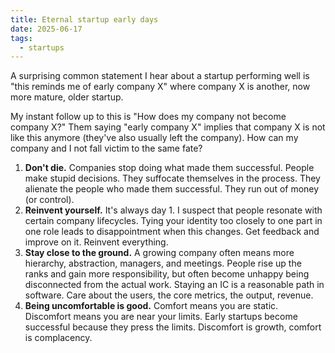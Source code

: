 ```yaml
---
title: Eternal startup early days
date: 2025-06-17
tags:
  - startups
---
```

A surprising common statement I hear about a startup performing well is "this reminds me of early company X" where company X is another, now more mature, older startup. 

My instant follow up to this is "How does my company not become company X?" Them saying "early company X" implies that company X is not like this anymore (they've also usually left the company). How can my company and I not fall victim to the same fate?

1. **Don't die.** Companies stop doing what made them successful. People make stupid decisions. They suffocate themselves in the process. They alienate the people who made them successful. They run out of money (or control).
2. **Reinvent yourself.** It's always day 1. I suspect that people resonate with certain company lifecycles. Tying your identity too closely to one part in one role leads to disappointment when this changes. Get feedback and improve on it. Reinvent everything.
3. **Stay close to the ground.** A growing company often means more hierarchy, abstraction, managers, and meetings. People rise up the ranks and gain more responsibility, but often become unhappy being disconnected from the actual work. Staying an IC is a reasonable path in software. Care about the users, the core metrics, the output, revenue.
4. **Being uncomfortable is good.** Comfort means you are static. Discomfort means you are near your limits. Early startups become successful because they press the limits. Discomfort is growth, comfort is complacency. 